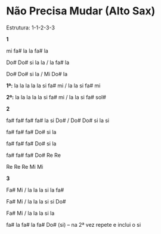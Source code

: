 # **Não Precisa Mudar (Alto Sax)**

Estrutura: 1-1-2-3-3

**1**

mi fa# la la fa# la

Do# Do# si la la / la fa# la

Do# Do# si la / Mi Do# la

**1ª:** la la la la la si fa# mi / la la si fa# mi

**2ª:** la la la la la si fa# mi / la la si fa# sol#

**2**

fa# fa# fa# fa# la si Do# / Do# Do# si la si

fa# fa# fa# Do# si la

fa# fa# fa# Do# si la

fa# fa# fa# Do# Re Re

Re Re Re Mi Mi

**3**

Fa# Mi / la la la si la fa#

Fa# Mi / la la la si si Do#

Fa# Mi / la la la si la

fa# la fa# la fa# Do# (si) – na 2ª vez repete e inclui o si
